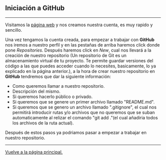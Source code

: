 ## Iniciación a GitHub
___
Visitamos la [página web](https://github.com/ "Github.com") y nos creamos nuestra cuenta, es muy rapido y sencillo.

Una vez tengamos la cuenta creada, para empezar a trabajar con **GitHub** nos iremos a nuestro perfil y en las  pestañas de arriba haremos click donde pone *Repositories*.
Después haremos click en *New*, cual nos llevará a la creación de nuestro repositorio (Un repositorio de Git es un almacenamiento virtual de tu proyecto. Te permite guardar versiones del código a las que puedes acceder cuando lo necesites, basicamente, lo ya explicado en la página anterior.), a la hora de crear nuestro repositorio en **GitHub** tendremos que dar la siguiente información:

- Como queremos llamar a nuestro repositorio.
- Descripción del mismo.
- Si queremos hacerlo público o privado.
- Si queremos que se genere un primer archivo llamado "README.md".
- Si queremos que se genero un archivo llamado ".gitignore", el cual nos permitirá introducir rutas y/o archivos que no queremos que se suban automaticamente al relizar el comando "git add ."(el cual añadiria todos los archivos de la ruta actual).

Después de estos pasos ya podriamos pasar a empezar a trabajar en nuestro repositorio.
___
[Vuelve a la página principal.](/README.md)